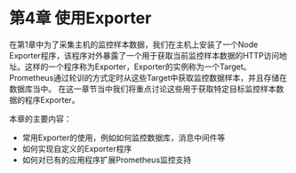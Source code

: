 # 第4章 使用Exporter

在第1章中为了采集主机的监控样本数据，我们在主机上安装了一个Node Exporter程序，该程序对外暴露了一个用于获取当前监控样本数据的HTTP访问地址。这样的一个程序称为Exporter，Exporter的实例称为一个Target。Prometheus通过轮训的方式定时从这些Target中获取监控数据样本，并且存储在数据库当中。 在这一章节当中我们将重点讨论这些用于获取特定目标监控样本数据的程序Exporter。

本章的主要内容：

* 常用Exporter的使用，例如如何监控数据库，消息中间件等
* 如何实现自定义的Exporter程序
* 如何对已有的应用程序扩展Prometheus监控支持